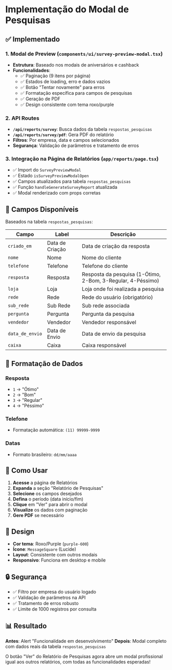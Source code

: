 # Implementação do Modal de Pesquisas

## ✅ Implementado

### 1. Modal de Preview (`components/ui/survey-preview-modal.tsx`)
- **Estrutura**: Baseado nos modais de aniversários e cashback
- **Funcionalidades**:
  - ✅ Paginação (9 itens por página)
  - ✅ Estados de loading, erro e dados vazios
  - ✅ Botão "Tentar novamente" para erros
  - ✅ Formatação específica para campos de pesquisas
  - ✅ Geração de PDF
  - ✅ Design consistente com tema roxo/purple

### 2. API Routes
- **`/api/reports/survey`**: Busca dados da tabela `respostas_pesquisas`
- **`/api/reports/survey/pdf`**: Gera PDF do relatório
- **Filtros**: Por empresa, data e campos selecionados
- **Segurança**: Validação de parâmetros e tratamento de erros

### 3. Integração na Página de Relatórios (`app/reports/page.tsx`)
- ✅ Import do `SurveyPreviewModal`
- ✅ Estado `isSurveyPreviewModalOpen`
- ✅ Campos atualizados para tabela `respostas_pesquisas`
- ✅ Função `handleGenerateSurveyReport` atualizada
- ✅ Modal renderizado com props corretas

## 🎯 Campos Disponíveis

Baseados na tabela `respostas_pesquisas`:

| Campo | Label | Descrição |
|-------|-------|-----------|
| `criado_em` | Data de Criação | Data de criação da resposta |
| `nome` | Nome | Nome do cliente |
| `telefone` | Telefone | Telefone do cliente |
| `resposta` | Resposta | Resposta da pesquisa (1-Ótimo, 2-Bom, 3-Regular, 4-Péssimo) |
| `loja` | Loja | Loja onde foi realizada a pesquisa |
| `rede` | Rede | Rede do usuário (obrigatório) |
| `sub_rede` | Sub Rede | Sub rede associada |
| `pergunta` | Pergunta | Pergunta da pesquisa |
| `vendedor` | Vendedor | Vendedor responsável |
| `data_de_envio` | Data de Envio | Data de envio da pesquisa |
| `caixa` | Caixa | Caixa responsável |

## 🔧 Formatação de Dados

### Resposta
- `1` → "Ótimo"
- `2` → "Bom"
- `3` → "Regular"
- `4` → "Péssimo"

### Telefone
- Formatação automática: `(11) 99999-9999`

### Datas
- Formato brasileiro: `dd/mm/aaaa`

## 🚀 Como Usar

1. **Acesse** a página de Relatórios
2. **Expanda** a seção "Relatório de Pesquisas"
3. **Selecione** os campos desejados
4. **Defina** o período (data início/fim)
5. **Clique** em "Ver" para abrir o modal
6. **Visualize** os dados com paginação
7. **Gere PDF** se necessário

## 🎨 Design

- **Cor tema**: Roxo/Purple (`purple-600`)
- **Ícone**: `MessageSquare` (Lucide)
- **Layout**: Consistente com outros modais
- **Responsivo**: Funciona em desktop e mobile

## 🔒 Segurança

- ✅ Filtro por empresa do usuário logado
- ✅ Validação de parâmetros na API
- ✅ Tratamento de erros robusto
- ✅ Limite de 1000 registros por consulta

## 📊 Resultado

**Antes**: Alert "Funcionalidade em desenvolvimento"
**Depois**: Modal completo com dados reais da tabela `respostas_pesquisas`

O botão "Ver" do Relatório de Pesquisas agora abre um modal profissional igual aos outros relatórios, com todas as funcionalidades esperadas!